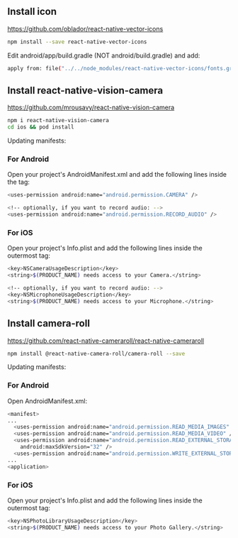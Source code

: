 ## Install icon
https://github.com/oblador/react-native-vector-icons

```bash
npm install --save react-native-vector-icons

```
Edit android/app/build.gradle (NOT android/build.gradle) and add:

```bash
apply from: file("../../node_modules/react-native-vector-icons/fonts.gradle")

```


## Install react-native-vision-camera
https://github.com/mrousavy/react-native-vision-camera

```bash
npm i react-native-vision-camera
cd ios && pod install

```

Updating manifests:

### For Android

Open your project's AndroidManifest.xml and add the following lines inside the <manifest> tag:

```bash
<uses-permission android:name="android.permission.CAMERA" />

<!-- optionally, if you want to record audio: -->
<uses-permission android:name="android.permission.RECORD_AUDIO" />
```

### For iOS

Open your project's Info.plist and add the following lines inside the outermost <dict> tag:

```bash
<key>NSCameraUsageDescription</key>
<string>$(PRODUCT_NAME) needs access to your Camera.</string>

<!-- optionally, if you want to record audio: -->
<key>NSMicrophoneUsageDescription</key>
<string>$(PRODUCT_NAME) needs access to your Microphone.</string>
```


## Install camera-roll
https://github.com/react-native-cameraroll/react-native-cameraroll

```bash
npm install @react-native-camera-roll/camera-roll --save

```

Updating manifests:

### For Android

Open AndroidManifest.xml:

```bash
<manifest>
...
  <uses-permission android:name="android.permission.READ_MEDIA_IMAGES" />
  <uses-permission android:name="android.permission.READ_MEDIA_VIDEO" />
  <uses-permission android:name="android.permission.READ_EXTERNAL_STORAGE"
    android:maxSdkVersion="32" />
  <uses-permission android:name="android.permission.WRITE_EXTERNAL_STORAGE" />
...
<application>

```

### For iOS

Open your project's Info.plist and add the following lines inside the outermost <dict> tag:

```bash
<key>NSPhotoLibraryUsageDescription</key>
<string>$(PRODUCT_NAME) needs access to your Photo Gallery.</string>

```

